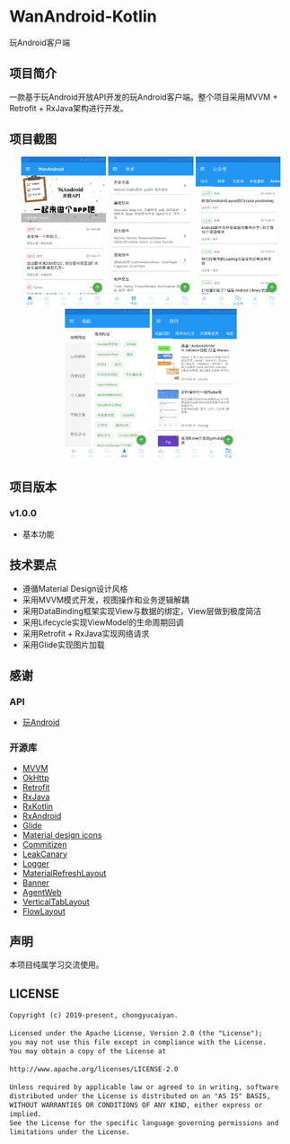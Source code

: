 # WanAndroid-Kotlin
玩Android客户端

## 项目简介
一款基于玩Android开放API开发的玩Android客户端。整个项目采用MVVM + Retrofit + RxJava架构进行开发。

## 项目截图

<div align="center">
    <img src="https://raw.githubusercontent.com/chongyucaiyan/WanAndroid-Kotlin/develop/screenshots/01-Homepage.jpg" width=30% /> <img src="https://raw.githubusercontent.com/chongyucaiyan/WanAndroid-Kotlin/develop/screenshots/02-System.jpg" width=30% /> <img src="https://raw.githubusercontent.com/chongyucaiyan/WanAndroid-Kotlin/develop/screenshots/03-WeChat.jpg" width=30% />
    <img src="https://raw.githubusercontent.com/chongyucaiyan/WanAndroid-Kotlin/develop/screenshots/04-Navigation.jpg" width=30% /> <img src="https://raw.githubusercontent.com/chongyucaiyan/WanAndroid-Kotlin/develop/screenshots/05-Project.jpg" width=30% />
</div>

## 项目版本

### v1.0.0

* 基本功能

## 技术要点

* 遵循Material Design设计风格
* 采用MVVM模式开发，视图操作和业务逻辑解耦
* 采用DataBinding框架实现View与数据的绑定，View层做到极度简洁
* 采用Lifecycle实现ViewModel的生命周期回调
* 采用Retrofit + RxJava实现网络请求
* 采用Glide实现图片加载

## 感谢

### API

* [玩Android](https://www.wanandroid.com/)

### 开源库

* [MVVM](https://github.com/googlesamples/android-architecture/tree/todo-mvvm-databinding/)
* [OkHttp](https://github.com/square/okhttp)
* [Retrofit](https://github.com/square/retrofit)
* [RxJava](https://github.com/ReactiveX/RxJava)
* [RxKotlin](https://github.com/ReactiveX/RxKotlin)
* [RxAndroid](https://github.com/ReactiveX/RxAndroid)
* [Glide](https://github.com/bumptech/glide)
* [Material design icons](https://github.com/google/material-design-icons)
* [Commitizen](https://github.com/commitizen/cz-cli)
* [LeakCanary](https://github.com/square/leakcanary)
* [Logger](https://github.com/orhanobut/logger)
* [MaterialRefreshLayout](https://github.com/android-cjj/Android-MaterialRefreshLayout)
* [Banner](https://github.com/youth5201314/banner)
* [AgentWeb](https://github.com/Justson/AgentWeb)
* [VerticalTabLayout](https://github.com/qstumn/VerticalTabLayout)
* [FlowLayout](https://github.com/hongyangAndroid/FlowLayout)

## 声明
本项目纯属学习交流使用。

## LICENSE

    Copyright (c) 2019-present, chongyucaiyan.

    Licensed under the Apache License, Version 2.0 (the "License");
    you may not use this file except in compliance with the License.
    You may obtain a copy of the License at

    http://www.apache.org/licenses/LICENSE-2.0

    Unless required by applicable law or agreed to in writing, software
    distributed under the License is distributed on an "AS IS" BASIS,
    WITHOUT WARRANTIES OR CONDITIONS OF ANY KIND, either express or implied.
    See the License for the specific language governing permissions and
    limitations under the License.